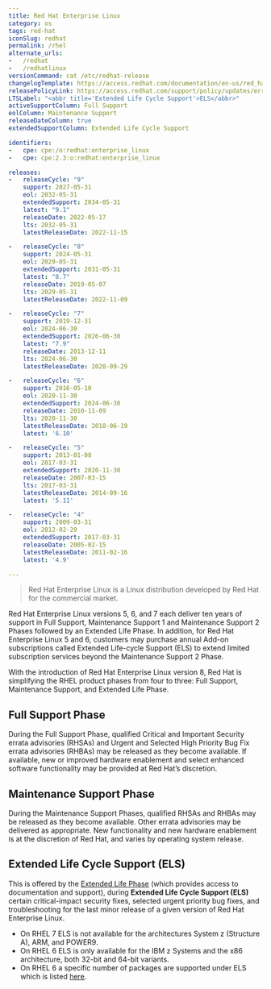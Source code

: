 ```yaml
---
title: Red Hat Enterprise Linux
category: os
tags: red-hat
iconSlug: redhat
permalink: /rhel
alternate_urls:
-   /redhat
-   /redhatlinux
versionCommand: cat /etc/redhat-release
changelogTemplate: https://access.redhat.com/documentation/en-us/red_hat_enterprise_linux/__RELEASE_CYCLE__/html/__LATEST___release_notes/overview
releasePolicyLink: https://access.redhat.com/support/policy/updates/errata
LTSLabel: "<abbr title='Extended Life Cycle Support'>ELS</abbr>"
activeSupportColumn: Full Support
eolColumn: Maintenance Support
releaseDateColumn: true
extendedSupportColumn: Extended Life Cycle Support

identifiers:
-   cpe: cpe:/o:redhat:enterprise_linux
-   cpe: cpe:2.3:o:redhat:enterprise_linux

releases:
-   releaseCycle: "9"
    support: 2027-05-31
    eol: 2032-05-31
    extendedSupport: 2034-05-31
    latest: "9.1"
    releaseDate: 2022-05-17
    lts: 2032-05-31
    latestReleaseDate: 2022-11-15

-   releaseCycle: "8"
    support: 2024-05-31
    eol: 2029-05-31
    extendedSupport: 2031-05-31
    latest: "8.7"
    releaseDate: 2019-05-07
    lts: 2029-05-31
    latestReleaseDate: 2022-11-09

-   releaseCycle: "7"
    support: 2019-12-31
    eol: 2024-06-30
    extendedSupport: 2026-06-30
    latest: "7.9"
    releaseDate: 2013-12-11
    lts: 2024-06-30
    latestReleaseDate: 2020-09-29

-   releaseCycle: "6"
    support: 2016-05-10
    eol: 2020-11-30
    extendedSupport: 2024-06-30
    releaseDate: 2010-11-09
    lts: 2020-11-30
    latestReleaseDate: 2018-06-19
    latest: '6.10'

-   releaseCycle: "5"
    support: 2013-01-08
    eol: 2017-03-31
    extendedSupport: 2020-11-30
    releaseDate: 2007-03-15
    lts: 2017-03-31
    latestReleaseDate: 2014-09-16
    latest: '5.11'

-   releaseCycle: "4"
    support: 2009-03-31
    eol: 2012-02-29
    extendedSupport: 2017-03-31
    releaseDate: 2005-02-15
    latestReleaseDate: 2011-02-16
    latest: '4.9'

---
```


> Red Hat Enterprise Linux is a Linux distribution developed by Red Hat for the commercial market.

Red Hat Enterprise Linux versions 5, 6, and 7 each deliver ten years of support in Full Support,
Maintenance Support 1 and Maintenance Support 2 Phases followed by an Extended Life Phase. In
addition, for Red Hat Enterprise Linux 5 and 6, customers may purchase annual Add-on subscriptions
called Extended Life-cycle Support (ELS) to extend limited subscription services beyond the
Maintenance Support 2 Phase.

With the introduction of Red Hat Enterprise Linux version 8, Red Hat is simplifying the RHEL product
phases from four to three: Full Support, Maintenance Support, and Extended Life Phase.

## Full Support Phase

During the Full Support Phase, qualified Critical and Important Security errata advisories (RHSAs)
and Urgent and Selected High Priority Bug Fix errata advisories (RHBAs) may be released as they
become available. If available, new or improved hardware enablement and select enhanced software
functionality may be provided at Red Hat’s discretion.

## Maintenance Support Phase

During the Maintenance Support Phases, qualified RHSAs and RHBAs may be released as they become
available. Other errata advisories may be delivered as appropriate. New functionality and new
hardware enablement is at the discretion of Red Hat, and varies by operating system release.

## Extended Life Cycle Support (ELS)

This is offered by the [Extended Life Phase](https://access.redhat.com/support/policy/updates/errata#Extended_Life_Cycle_Phase)
(which provides access to documentation and support), during **Extended Life Cycle Support (ELS)**
certain critical-impact security fixes, selected urgent priority bug fixes, and troubleshooting for
the last minor release of a given version of Red Hat Enterprise Linux.

- On RHEL 7 ELS is not available for the architectures System z (Structure A), ARM, and POWER9.
- On RHEL 6 ELS is only available for the IBM z Systems and the x86 architecture, both 32-bit and
  64-bit variants.
- On RHEL 6 a specific number of packages are supported under ELS which is listed
  [here](https://access.redhat.com/articles/4997301).
